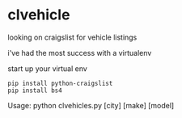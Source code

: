 # clvehicle
looking on craigslist for vehicle listings

i've had the most success with a virtualenv

start up your virtual env
```
pip install python-craigslist
pip install bs4
```

Usage:
python clvehicles.py [city] [make] [model]

